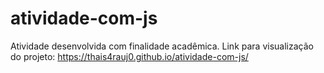 # atividade-com-js
Atividade desenvolvida com finalidade acadêmica.
Link para visualização do projeto: https://thais4rauj0.github.io/atividade-com-js/
